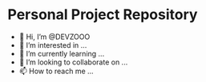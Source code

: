 # Personal Project Repository
- 👋 Hi, I’m @DEVZOOO
- 👀 I’m interested in ...
- 🌱 I’m currently learning ...
- 💞️ I’m looking to collaborate on ...
- 📫 How to reach me ...



<!---
DEVZOOO/DEVZOOO is a ✨ special ✨ repository because its `README.md` (this file) appears on your GitHub profile.
You can click the Preview link to take a look at your changes.
--->

